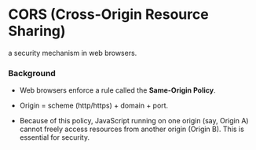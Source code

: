 # CORS (Cross-Origin Resource Sharing)  
a security mechanism in web browsers.

### Background

* Web browsers enforce a rule called the **Same-Origin Policy**.

* Origin = scheme (http/https) + domain + port.

* Because of this policy, JavaScript running on one origin (say, Origin A) cannot freely access resources from another origin (Origin B). This is essential for security.